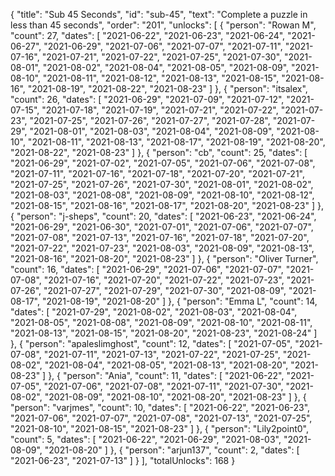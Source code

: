 {
  "title": "Sub 45 Seconds",
  "id": "sub-45",
  "text": "Complete a puzzle in less than 45 seconds",
  "order": "201",
  "unlocks": [
    {
      "person": "Rowan M",
      "count": 27,
      "dates": [
        "2021-06-22",
        "2021-06-23",
        "2021-06-24",
        "2021-06-27",
        "2021-06-29",
        "2021-07-06",
        "2021-07-07",
        "2021-07-11",
        "2021-07-16",
        "2021-07-21",
        "2021-07-22",
        "2021-07-25",
        "2021-07-30",
        "2021-08-01",
        "2021-08-02",
        "2021-08-04",
        "2021-08-05",
        "2021-08-09",
        "2021-08-10",
        "2021-08-11",
        "2021-08-12",
        "2021-08-13",
        "2021-08-15",
        "2021-08-16",
        "2021-08-19",
        "2021-08-22",
        "2021-08-23"
      ]
    },
    {
      "person": "itsalex",
      "count": 26,
      "dates": [
        "2021-06-29",
        "2021-07-09",
        "2021-07-12",
        "2021-07-15",
        "2021-07-18",
        "2021-07-19",
        "2021-07-21",
        "2021-07-22",
        "2021-07-23",
        "2021-07-25",
        "2021-07-26",
        "2021-07-27",
        "2021-07-28",
        "2021-07-29",
        "2021-08-01",
        "2021-08-03",
        "2021-08-04",
        "2021-08-09",
        "2021-08-10",
        "2021-08-11",
        "2021-08-13",
        "2021-08-17",
        "2021-08-19",
        "2021-08-20",
        "2021-08-22",
        "2021-08-23"
      ]
    },
    {
      "person": "cb",
      "count": 25,
      "dates": [
        "2021-06-29",
        "2021-07-02",
        "2021-07-05",
        "2021-07-06",
        "2021-07-08",
        "2021-07-11",
        "2021-07-16",
        "2021-07-18",
        "2021-07-20",
        "2021-07-21",
        "2021-07-25",
        "2021-07-26",
        "2021-07-30",
        "2021-08-01",
        "2021-08-02",
        "2021-08-03",
        "2021-08-08",
        "2021-08-09",
        "2021-08-10",
        "2021-08-12",
        "2021-08-15",
        "2021-08-16",
        "2021-08-17",
        "2021-08-20",
        "2021-08-23"
      ]
    },
    {
      "person": "j-sheps",
      "count": 20,
      "dates": [
        "2021-06-23",
        "2021-06-24",
        "2021-06-29",
        "2021-06-30",
        "2021-07-01",
        "2021-07-06",
        "2021-07-07",
        "2021-07-08",
        "2021-07-13",
        "2021-07-16",
        "2021-07-18",
        "2021-07-20",
        "2021-07-22",
        "2021-07-23",
        "2021-08-03",
        "2021-08-09",
        "2021-08-13",
        "2021-08-16",
        "2021-08-20",
        "2021-08-23"
      ]
    },
    {
      "person": "Oliver Turner",
      "count": 16,
      "dates": [
        "2021-06-29",
        "2021-07-06",
        "2021-07-07",
        "2021-07-08",
        "2021-07-16",
        "2021-07-20",
        "2021-07-22",
        "2021-07-23",
        "2021-07-26",
        "2021-07-27",
        "2021-07-29",
        "2021-07-30",
        "2021-08-09",
        "2021-08-17",
        "2021-08-19",
        "2021-08-20"
      ]
    },
    {
      "person": "Emma L",
      "count": 14,
      "dates": [
        "2021-07-29",
        "2021-08-02",
        "2021-08-03",
        "2021-08-04",
        "2021-08-05",
        "2021-08-08",
        "2021-08-09",
        "2021-08-10",
        "2021-08-11",
        "2021-08-13",
        "2021-08-15",
        "2021-08-20",
        "2021-08-23",
        "2021-08-24"
      ]
    },
    {
      "person": "apaleslimghost",
      "count": 12,
      "dates": [
        "2021-07-05",
        "2021-07-08",
        "2021-07-11",
        "2021-07-13",
        "2021-07-22",
        "2021-07-25",
        "2021-08-02",
        "2021-08-04",
        "2021-08-05",
        "2021-08-13",
        "2021-08-20",
        "2021-08-23"
      ]
    },
    {
      "person": "Ania",
      "count": 11,
      "dates": [
        "2021-06-22",
        "2021-07-05",
        "2021-07-06",
        "2021-07-08",
        "2021-07-11",
        "2021-07-30",
        "2021-08-02",
        "2021-08-09",
        "2021-08-10",
        "2021-08-20",
        "2021-08-23"
      ]
    },
    {
      "person": "varjmes",
      "count": 10,
      "dates": [
        "2021-06-22",
        "2021-06-23",
        "2021-07-06",
        "2021-07-07",
        "2021-07-08",
        "2021-07-13",
        "2021-07-25",
        "2021-08-10",
        "2021-08-15",
        "2021-08-23"
      ]
    },
    {
      "person": "Lily2point0",
      "count": 5,
      "dates": [
        "2021-06-22",
        "2021-06-29",
        "2021-08-03",
        "2021-08-09",
        "2021-08-20"
      ]
    },
    {
      "person": "arjun137",
      "count": 2,
      "dates": [
        "2021-06-23",
        "2021-07-13"
      ]
    }
  ],
  "totalUnlocks": 168
}
